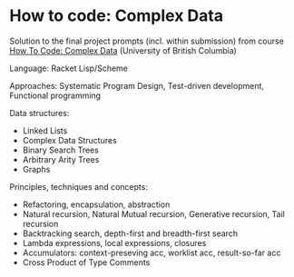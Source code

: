 # How to code: Complex Data
Solution to the final project prompts (incl. within submission) from course [How To Code: Complex Data](https://www.edx.org/course/how-code-complex-data-ubcx-htc2x) (University of British Columbia)


Language: Racket Lisp/Scheme

Approaches: Systematic Program Design, Test-driven development, Functional programming

Data structures: 
* Linked Lists
* Complex Data Structures
* Binary Search Trees
* Arbitrary Arity Trees
* Graphs

Principles, techniques and concepts:
* Refactoring, encapsulation, abstraction
* Natural recursion, Natural Mutual recursion, Generative recursion, Tail recursion 
* Backtracking search, depth-first and breadth-first search
* Lambda expressions, local expressions, closures
* Accumulators: context-preseving acc, worklist acc, result-so-far acc
* Cross Product of Type Comments
